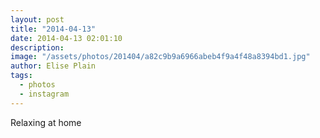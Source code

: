 ```yaml
---
layout: post
title: "2014-04-13"
date: 2014-04-13 02:01:10
description: 
image: "/assets/photos/201404/a82c9b9a6966abeb4f9a4f48a8394bd1.jpg"
author: Elise Plain
tags: 
  - photos
  - instagram
---
```


Relaxing at home
<p></p>
